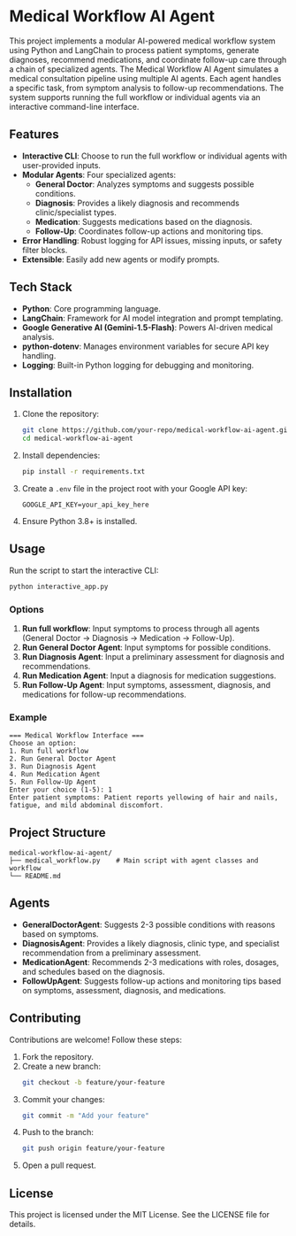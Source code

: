 # Medical Workflow AI Agent

This project implements a modular AI-powered medical workflow system using Python and LangChain to process patient symptoms, generate diagnoses, recommend medications, and coordinate follow-up care through a chain of specialized agents. The Medical Workflow AI Agent simulates a medical consultation pipeline using multiple AI agents. Each agent handles a specific task, from symptom analysis to follow-up recommendations. The system supports running the full workflow or individual agents via an interactive command-line interface.

## Features

   - **Interactive CLI**: Choose to run the full workflow or individual agents with user-provided inputs.
   - **Modular Agents**: Four specialized agents:
     - **General Doctor**: Analyzes symptoms and suggests possible conditions.
     - **Diagnosis**: Provides a likely diagnosis and recommends clinic/specialist types.
     - **Medication**: Suggests medications based on the diagnosis.
     - **Follow-Up**: Coordinates follow-up actions and monitoring tips.
   - **Error Handling**: Robust logging for API issues, missing inputs, or safety filter blocks.
   - **Extensible**: Easily add new agents or modify prompts.

   ## Tech Stack

   - **Python**: Core programming language.
   - **LangChain**: Framework for AI model integration and prompt templating.
   - **Google Generative AI (Gemini-1.5-Flash)**: Powers AI-driven medical analysis.
   - **python-dotenv**: Manages environment variables for secure API key handling.
   - **Logging**: Built-in Python logging for debugging and monitoring.

   ## Installation

   1. Clone the repository:
      ```bash
      git clone https://github.com/your-repo/medical-workflow-ai-agent.git
      cd medical-workflow-ai-agent
      ```

   2. Install dependencies:
      ```bash
      pip install -r requirements.txt
      ```

   3. Create a `.env` file in the project root with your Google API key:
      ```
      GOOGLE_API_KEY=your_api_key_here
      ```

   4. Ensure Python 3.8+ is installed.

   ## Usage

   Run the script to start the interactive CLI:
   ```bash
   python interactive_app.py
   ```

   ### Options

   1. **Run full workflow**: Input symptoms to process through all agents (General Doctor → Diagnosis → Medication → Follow-Up).
   2. **Run General Doctor Agent**: Input symptoms for possible conditions.
   3. **Run Diagnosis Agent**: Input a preliminary assessment for diagnosis and recommendations.
   4. **Run Medication Agent**: Input a diagnosis for medication suggestions.
   5. **Run Follow-Up Agent**: Input symptoms, assessment, diagnosis, and medications for follow-up recommendations.

   ### Example
   ```
   === Medical Workflow Interface ===
   Choose an option:
   1. Run full workflow
   2. Run General Doctor Agent
   3. Run Diagnosis Agent
   4. Run Medication Agent
   5. Run Follow-Up Agent
   Enter your choice (1-5): 1
   Enter patient symptoms: Patient reports yellowing of hair and nails, fatigue, and mild abdominal discomfort.
   ```

   ## Project Structure

   ```
   medical-workflow-ai-agent/
   ├── medical_workflow.py    # Main script with agent classes and workflow  
   └── README.md            
   ```

   ## Agents

   - **GeneralDoctorAgent**: Suggests 2-3 possible conditions with reasons based on symptoms.
   - **DiagnosisAgent**: Provides a likely diagnosis, clinic type, and specialist recommendation from a preliminary assessment.
   - **MedicationAgent**: Recommends 2-3 medications with roles, dosages, and schedules based on the diagnosis.
   - **FollowUpAgent**: Suggests follow-up actions and monitoring tips based on symptoms, assessment, diagnosis, and medications.

   ## Contributing

   Contributions are welcome! Follow these steps:

   1. Fork the repository.
   2. Create a new branch:
      ```bash
      git checkout -b feature/your-feature
      ```
   3. Commit your changes:
      ```bash
      git commit -m "Add your feature"
      ```
   4. Push to the branch:
      ```bash
      git push origin feature/your-feature
      ```
   5. Open a pull request.

   ## License

   This project is licensed under the MIT License. See the LICENSE file for details.

